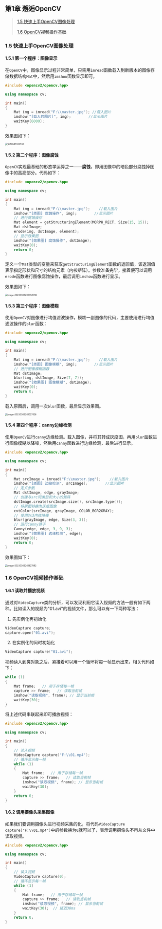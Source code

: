 ## 第1章 邂逅OpenCV

> [1.5 快速上手OpenCV图像处理](#1.5)
>
> [1.6 OpenCV视频操作基础](#1.6)

<h3 id="1.5">1.5 快速上手OpenCV图像处理
</h3>

#### 1.5.1 第一个程序：图像显示

在`OpenCV`中，图像显示过程非常简单，只需用`imread`函数载入到新版本的图像存储数据结构`Mat`中，然后用`imshow`函数显示即可。

```c++
#include <opencv2/opencv.hpp>

using namespace cv;

int main()
{
	Mat img = imread("F:\\master.jpg"); //载入图片
	imshow("[载入的图片]", img);        //显示图片 
	waitKey(6000);
}
```

效果图如下：

<img src="./../assets/blog_res/第1章 邂逅OpenCV.assets/1677845326530.png" alt="1677845326530" style="zoom:50%;" />

#### 1.5.2 第二个程序：图像腐蚀

`OpenCV`实现最基础的形态学运算之一——**腐蚀**，即用图像中的暗色部分腐蚀掉图像中的高亮部分。代码如下：

```c++
#include <opencv2/opencv.hpp>

using namespace cv;

int main()
{
	Mat img = imread("F:\\master.jpg");    //载入图片
	imshow("[原图] 腐蚀操作", img);        //显示图片
    // 进行腐蚀操作
	Mat element = getStructuringElement(MORPH_RECT, Size(15, 15)); 
	Mat dstImage;
	erode(img, dstImage, element);
	// 显示效果图
    imshow("[效果图] 腐蚀操作", dstImage);
	waitKey(0);
	return 0;
}
```

定义一个`Mat`类型的变量来获取`getStructuringElement`函数的返回值，该返回值表示指定形状和尺寸的结构元素（内核矩阵）。参数准备完毕，接着便可以调用`erode`函数进行图像腐蚀操作，最后调用`imshow`函数进行显示。

效果图如下：

<img src="./../assets/blog_res/第1章 邂逅OpenCV.assets/image-20230303200953796.png" alt="image-20230303200953796" style="zoom:50%;" />

#### 1.5.3 第三个程序：图像模糊

使用`OpenCV`对图像进行均值滤波操作，模糊一副图像的代码，主要使用进行均值滤波操作的`blur`函数：

```c++
#include <opencv2/opencv.hpp>

using namespace cv;

int main()
{
	Mat img = imread("F:\\master.jpg");    //载入图片
	imshow("[原图] 图像模糊", img);        //显示图片
	// 进行图像模糊函数
	Mat dstImage;
	blur(img, dstImage, Size(7, 7));
	imshow("[效果图] 图像模糊", dstImage);
	waitKey(0);
	return 0;
}
```

载入原图后，调用一次`blur`函数，最后显示效果图。

<img src="./../assets/blog_res/第1章 邂逅OpenCV.assets/image-20230303201027426.png" alt="image-20230303201027426" style="zoom:50%;" />

#### 1.5.4 第四个程序：canny边缘检测

使用`OpenCV`进行`canny`边缘检测。载入图像，并将其转成灰度图，再用`blur`函数进行图像模糊以降噪，然后用`canny`函数进行边缘检测，最后进行显示。

```c++
#include <opencv2/opencv.hpp>

using namespace cv;

int main()
{
	Mat srcImage = imread("F:\\master.jpg");    //载入图片
	imshow("[原图] 边缘检测", srcImage);        //显示图片
	// 定义参数
	Mat dstImage, edge, grayImage;
	// 创建与src同类型和大小的矩阵
	dstImage.create(srcImage.size(), srcImage.type());
	// 将原图转换为灰度图像
	cvtColor(srcImage, grayImage, COLOR_BGR2GRAY);
	// 使用3x3内核降噪
	blur(grayImage, edge, Size(3, 3));
	// 运行Canny算子
	Canny(edge, edge, 3, 9, 3);
	imshow("[效果图] 边缘检测", edge);
	waitKey(0);
	return 0;
}
```

  效果图如下：

<img src="./../assets/blog_res/第1章 邂逅OpenCV.assets/image-20230303201827892.png" alt="image-20230303201827892" style="zoom:50%;" />

<h3 id="1.6">
1.6 OpenCV视频操作基础
</h3>

#### 1.6.1 读取并播放视频

通过对`VideoCapture`类的分析，可以发现利用它读入视频的方法一般有如下两种。比如读入的视频为"01.avi"的视频文件，那么可以有一下两种写法：

1. 先实例化再初始化

```c++
VideoCapture capture;
capture.open("01.avi");
```

2. 在实例化的同时初始化

```c++
VideoCapture capture("01.avi");
```

视频读入到类对象之后，紧接着可以用一个循环将每一帧显示出来，相关代码如下：

```c++
while (1)
{
	Mat frame;   // 用于存储每一帧
	capture >> frame;   // 读取当前帧
	imshow("读取视频", frame); // 显示当前帧
	waitKey(30);
}
```

将上述代码串联起来即可播放视频：

```c++
#include <opencv2/opencv.hpp>

using namespace cv;

int main()
{
	// 读入视频
	VideoCapture capture("F:\\01.mp4");
	// 循环显示每一帧
	while (1)
	{
		Mat frame;   // 用于存储每一帧
		capture >> frame;   // 读取当前帧
		imshow("读取视频", frame); // 显示当前帧
		waitKey(30);
	}
	return 0;
}
```

#### 1.6.2 调用摄像头采集图像

如果我们要调用摄像头进行视频采集的化，将代码`VideoCapture capture("F:\\01.mp4")`中的参数换为`0`就可以了，表示调用摄像头不再从文件中读取视频。

```c++
#include <opencv2/opencv.hpp>

using namespace cv;

int main()
{
	// 读入视频
	VideoCapture capture(0);
	// 循环显示每一帧
	while (1)
	{
		Mat frame;   // 用于存储每一帧
		capture >> frame;   // 读取当前帧
		imshow("读取视频", frame); // 显示当前帧
		waitKey(30);  // 延迟30ms
	}
	return 0;
}
```

